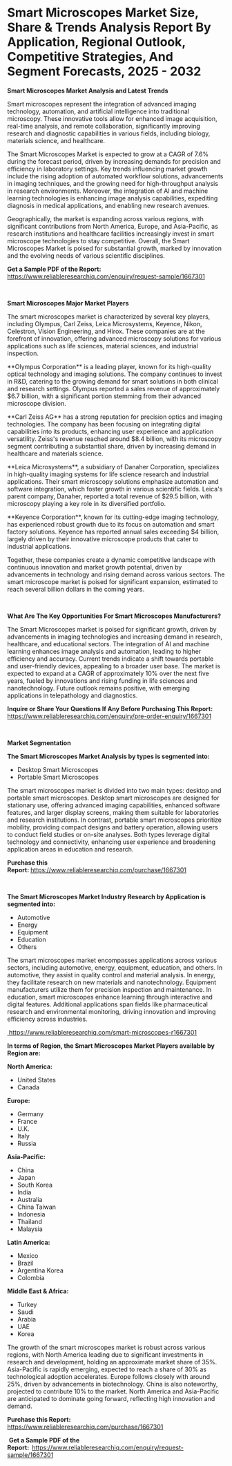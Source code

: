<p><h1>Smart Microscopes Market Size, Share & Trends Analysis Report By Application, Regional Outlook, Competitive Strategies, And Segment Forecasts, 2025 - 2032</h1></p><p><strong>Smart Microscopes Market Analysis and Latest Trends</strong></p>
<p><p>Smart microscopes represent the integration of advanced imaging technology, automation, and artificial intelligence into traditional microscopy. These innovative tools allow for enhanced image acquisition, real-time analysis, and remote collaboration, significantly improving research and diagnostic capabilities in various fields, including biology, materials science, and healthcare. </p><p>The Smart Microscopes Market is expected to grow at a CAGR of 7.6% during the forecast period, driven by increasing demands for precision and efficiency in laboratory settings. Key trends influencing market growth include the rising adoption of automated workflow solutions, advancements in imaging techniques, and the growing need for high-throughput analysis in research environments. Moreover, the integration of AI and machine learning technologies is enhancing image analysis capabilities, expediting diagnosis in medical applications, and enabling new research avenues. </p><p>Geographically, the market is expanding across various regions, with significant contributions from North America, Europe, and Asia-Pacific, as research institutions and healthcare facilities increasingly invest in smart microscope technologies to stay competitive. Overall, the Smart Microscopes Market is poised for substantial growth, marked by innovation and the evolving needs of various scientific disciplines.</p></p>
<p><strong>Get a Sample PDF of the Report:&nbsp;</strong> <a href="https://www.reliableresearchiq.com/enquiry/request-sample/1667301?utm_campaign=104&utm_medium=2&utm_source=Github&utm_content=ia&utm_term=16042025&utm_id=smart-microscopes">https://www.reliableresearchiq.com/enquiry/request-sample/1667301</a></p>
<p>&nbsp;</p>
<p><strong>Smart Microscopes Major Market Players</strong></p>
<p><p>The smart microscopes market is characterized by several key players, including Olympus, Carl Zeiss, Leica Microsystems, Keyence, Nikon, Celestron, Vision Engineering, and Hirox. These companies are at the forefront of innovation, offering advanced microscopy solutions for various applications such as life sciences, material sciences, and industrial inspection.</p><p>**Olympus Corporation** is a leading player, known for its high-quality optical technology and imaging solutions. The company continues to invest in R&D, catering to the growing demand for smart solutions in both clinical and research settings. Olympus reported a sales revenue of approximately $6.7 billion, with a significant portion stemming from their advanced microscope division.</p><p>**Carl Zeiss AG** has a strong reputation for precision optics and imaging technologies. The company has been focusing on integrating digital capabilities into its products, enhancing user experience and application versatility. Zeiss's revenue reached around $8.4 billion, with its microscopy segment contributing a substantial share, driven by increasing demand in healthcare and materials science.</p><p>**Leica Microsystems**, a subsidiary of Danaher Corporation, specializes in high-quality imaging systems for life science research and industrial applications. Their smart microscopy solutions emphasize automation and software integration, which foster growth in various scientific fields. Leica's parent company, Danaher, reported a total revenue of $29.5 billion, with microscopy playing a key role in its diversified portfolio.</p><p>**Keyence Corporation**, known for its cutting-edge imaging technology, has experienced robust growth due to its focus on automation and smart factory solutions. Keyence has reported annual sales exceeding $4 billion, largely driven by their innovative microscope products that cater to industrial applications.</p><p>Together, these companies create a dynamic competitive landscape with continuous innovation and market growth potential, driven by advancements in technology and rising demand across various sectors. The smart microscope market is poised for significant expansion, estimated to reach several billion dollars in the coming years.</p></p>
<p>&nbsp;</p>
<p><strong>What Are The Key Opportunities For Smart Microscopes Manufacturers?</strong></p>
<p><p>The Smart Microscopes market is poised for significant growth, driven by advancements in imaging technologies and increasing demand in research, healthcare, and educational sectors. The integration of AI and machine learning enhances image analysis and automation, leading to higher efficiency and accuracy. Current trends indicate a shift towards portable and user-friendly devices, appealing to a broader user base. The market is expected to expand at a CAGR of approximately 10% over the next five years, fueled by innovations and rising funding in life sciences and nanotechnology. Future outlook remains positive, with emerging applications in telepathology and diagnostics.</p></p>
<p><strong>Inquire or Share Your Questions If Any Before Purchasing This Report:</strong> <a href="https://www.reliableresearchiq.com/enquiry/pre-order-enquiry/1667301?utm_campaign=104&utm_medium=2&utm_source=Github&utm_content=ia&utm_term=16042025&utm_id=smart-microscopes">https://www.reliableresearchiq.com/enquiry/pre-order-enquiry/1667301</a></p>
<p>&nbsp;</p>
<p><strong>Market Segmentation</strong></p>
<p><strong>The Smart Microscopes Market Analysis by types is segmented into:</strong></p>
<p><ul><li>Desktop Smart Microscopes</li><li>Portable Smart Microscopes</li></ul></p>
<p><p>The smart microscopes market is divided into two main types: desktop and portable smart microscopes. Desktop smart microscopes are designed for stationary use, offering advanced imaging capabilities, enhanced software features, and larger display screens, making them suitable for laboratories and research institutions. In contrast, portable smart microscopes prioritize mobility, providing compact designs and battery operation, allowing users to conduct field studies or on-site analyses. Both types leverage digital technology and connectivity, enhancing user experience and broadening application areas in education and research.</p></p>
<p><strong>Purchase this Report:&nbsp;</strong><a href="https://www.reliableresearchiq.com/purchase/1667301?utm_campaign=104&utm_medium=2&utm_source=Github&utm_content=ia&utm_term=16042025&utm_id=smart-microscopes">https://www.reliableresearchiq.com/purchase/1667301</a></p>
<p>&nbsp;</p>
<p><strong>The Smart Microscopes Market Industry Research by Application is segmented into:</strong></p>
<p><ul><li>Automotive</li><li>Energy</li><li>Equipment</li><li>Education</li><li>Others</li></ul></p>
<p><p>The smart microscopes market encompasses applications across various sectors, including automotive, energy, equipment, education, and others. In automotive, they assist in quality control and material analysis. In energy, they facilitate research on new materials and nanotechnology. Equipment manufacturers utilize them for precision inspection and maintenance. In education, smart microscopes enhance learning through interactive and digital features. Additional applications span fields like pharmaceutical research and environmental monitoring, driving innovation and improving efficiency across industries.</p></p>
<p><a href="https://www.reliableresearchiq.com/smart-microscopes-r1667301?utm_campaign=104&utm_medium=2&utm_source=Github&utm_content=ia&utm_term=16042025&utm_id=smart-microscopes">&nbsp;https://www.reliableresearchiq.com/smart-microscopes-r1667301</a></p>
<p><strong>In terms of Region, the Smart Microscopes Market Players available by Region are:</strong></p>
<p>
    <p> <strong> North America: </strong>
        <ul>
            <li>United States</li>
            <li>Canada</li>
        </ul>
        </p> 
    <p> <strong> Europe: </strong>
        <ul>
            <li>Germany</li>
            <li>France</li>
            <li>U.K.</li>
            <li>Italy</li>
            <li>Russia</li>
        </ul>
        </p> 
    <p> <strong> Asia-Pacific: </strong>
        <ul>
            <li>China</li>
            <li>Japan</li>
            <li>South Korea</li>
            <li>India</li>
            <li>Australia</li>
            <li>China Taiwan</li>
            <li>Indonesia</li>
            <li>Thailand</li>
            <li>Malaysia</li>
        </ul>
        </p> 
    <p> <strong> Latin America: </strong>
        <ul>
            <li>Mexico</li>
            <li>Brazil</li>
            <li>Argentina Korea</li>
            <li>Colombia</li>
        </ul>
        </p> 
    <p> <strong> Middle East & Africa: </strong>
        <ul>
            <li>Turkey</li>
            <li>Saudi</li>
            <li>Arabia</li>
            <li>UAE</li>
            <li>Korea</li>
        </ul>
    </p>
    </p>
<p><p>The growth of the smart microscopes market is robust across various regions, with North America leading due to significant investments in research and development, holding an approximate market share of 35%. Asia-Pacific is rapidly emerging, expected to reach a share of 30% as technological adoption accelerates. Europe follows closely with around 25%, driven by advancements in biotechnology. China is also noteworthy, projected to contribute 10% to the market. North America and Asia-Pacific are anticipated to dominate going forward, reflecting high innovation and demand.</p></p>
<p><strong>Purchase this Report: </strong><a href="https://www.reliableresearchiq.com/purchase/1667301?utm_campaign=104&utm_medium=2&utm_source=Github&utm_content=ia&utm_term=16042025&utm_id=smart-microscopes">https://www.reliableresearchiq.com/purchase/1667301</a></p>
<p>&nbsp;<strong>Get a Sample PDF of the Report:&nbsp;&nbsp;</strong><a href="https://www.reliableresearchiq.com/enquiry/request-sample/1667301?utm_campaign=104&utm_medium=2&utm_source=Github&utm_content=ia&utm_term=16042025&utm_id=smart-microscopes">https://www.reliableresearchiq.com/enquiry/request-sample/1667301</a></p>
<p><strong></strong></p>
<p><p></p><p></p><p></p></p>